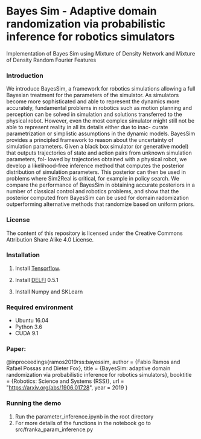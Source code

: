# Bayes Sim - Adaptive domain randomization via probabilistic inference for robotics simulators

Implementation of Bayes Sim using Mixture of Density Network and Mixture of Density Random Fourier Features

### Introduction

We introduce BayesSim, a framework for robotics
simulations allowing a full Bayesian treatment for the parameters
of the simulator. As simulators become more sophisticated and
able to represent the dynamics more accurately, fundamental
problems in robotics such as motion planning and perception can
be solved in simulation and solutions transferred to the physical
robot. However, even the most complex simulator might still not
be able to represent reality in all its details either due to inac-
curate parametrization or simplistic assumptions in the dynamic
models. BayesSim provides a principled framework to reason
about the uncertainty of simulation parameters. Given a black
box simulator (or generative model) that outputs trajectories of
state and action pairs from unknown simulation parameters, fol-
lowed by trajectories obtained with a physical robot, we develop
a likelihood-free inference method that computes the posterior
distribution of simulation parameters. This posterior can then be
used in problems where Sim2Real is critical, for example in policy
search. We compare the performance of BayesSim in obtaining
accurate posteriors in a number of classical control and robotics
problems, and show that the posterior computed from BayesSim
can be used for domain radomization outperforming alternative
methods that randomize based on uniform priors.

### License

The content of this repository is licensed under the Creative Commons Attribution Share Alike 4.0 License.

### Installation

1. Install [Tensorflow](https://www.tensorflow.org/).

2. Install [DELFI](https://github.com/mackelab/delfi) 0.5.1

3. Install Numpy and SKLearn


### Required environment
- Ubuntu 16.04
- Python 3.6
- CUDA 9.1

### Paper:
@inproceedings{ramos2019rss:bayessim,
 author = {Fabio Ramos and Rafael Possas and Dieter Fox},
 title = {BayesSim: adaptive domain randomization via probabilistic inference for robotics simulators},
 booktitle = {Robotics: Science and Systems (RSS)},
 url = "https://arxiv.org/abs/1906.01728",
 year = 2019
}
### Running the demo
1. Run the parameter_inference.ipynb in the root directory
2. For more details of the functions in the notebook go to src/franka_param_inference.py
